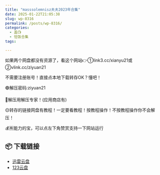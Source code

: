 ```yaml
---
title: "masssolemnisz夫夫2023年合集"
date: 2025-01-22T21:05:38
slug: wp-8316
permalink: /posts/wp-8316/
categories:
  - 盖📺
  - 恰饭合集
tags:

---
```


如果两个网盘都没有资源了，看这个网站👉①link3.cc/xianyu21或②vlink.cc/ziyuan21

不需要注册账号！直接点本地下载转存OK？懂吧！

🟢解压密码:ziyuan21

🔵解压用解压专家！(应用商店有)

🟡转存的链接网盘有教程！一定要看教程！按教程操作！不按教程操作你不会解压！

💰🈶能力的宝，可以点左下角赞赏支持一下网站运行

## 📦 下载链接
- [迅雷云盘](https://blziyuan21.com/pay-download/8316?key=f9326f8b26&down_id=0)
- [123云盘](https://blziyuan21.com/pay-download/8316?key=f9326f8b26&down_id=1)

